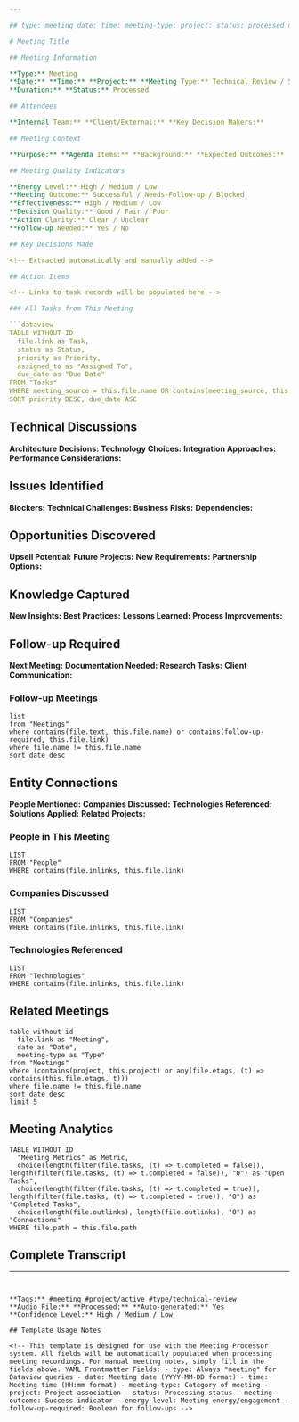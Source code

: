 ```yaml
---

## type: meeting date: time: meeting-type: project: status: processed duration: attendees-internal: attendees-external: key-decision-makers: meeting-outcome: energy-level: follow-up-required: tags: meeting

# Meeting Title

## Meeting Information

**Type:** Meeting  
**Date:** **Time:** **Project:** **Meeting Type:** Technical Review / Sales Call / Planning / Standup / Demo / Crisis  
**Duration:** **Status:** Processed

## Attendees

**Internal Team:** **Client/External:** **Key Decision Makers:**

## Meeting Context

**Purpose:** **Agenda Items:** **Background:** **Expected Outcomes:**

## Meeting Quality Indicators

**Energy Level:** High / Medium / Low  
**Meeting Outcome:** Successful / Needs-Follow-up / Blocked  
**Effectiveness:** High / Medium / Low  
**Decision Quality:** Good / Fair / Poor  
**Action Clarity:** Clear / Unclear  
**Follow-up Needed:** Yes / No

## Key Decisions Made

<!-- Extracted automatically and manually added -->

## Action Items

<!-- Links to task records will be populated here -->

### All Tasks from This Meeting

```dataview
TABLE WITHOUT ID
  file.link as Task,
  status as Status,
  priority as Priority,
  assigned_to as "Assigned To",
  due_date as "Due Date"
FROM "Tasks"
WHERE meeting_source = this.file.name OR contains(meeting_source, this.file.name)
SORT priority DESC, due_date ASC
```

## Technical Discussions

**Architecture Decisions:** **Technology Choices:** **Integration Approaches:** **Performance Considerations:**

## Issues Identified

**Blockers:** **Technical Challenges:** **Business Risks:** **Dependencies:**

## Opportunities Discovered

**Upsell Potential:** **Future Projects:** **New Requirements:** **Partnership Options:**

## Knowledge Captured

**New Insights:** **Best Practices:** **Lessons Learned:** **Process Improvements:**

## Follow-up Required

**Next Meeting:** **Documentation Needed:** **Research Tasks:** **Client Communication:**

### Follow-up Meetings

```dataview
list
from "Meetings"
where contains(file.text, this.file.name) or contains(follow-up-required, this.file.link)
where file.name != this.file.name
sort date desc
```

## Entity Connections

**People Mentioned:** **Companies Discussed:** **Technologies Referenced:** **Solutions Applied:** **Related Projects:**

### People in This Meeting

```dataview
LIST
FROM "People"
WHERE contains(file.inlinks, this.file.link)
```

### Companies Discussed

```dataview
LIST
FROM "Companies"
WHERE contains(file.inlinks, this.file.link)
```

### Technologies Referenced

```dataview
LIST
FROM "Technologies"
WHERE contains(file.inlinks, this.file.link)
```

## Related Meetings

```dataview
table without id
  file.link as "Meeting",
  date as "Date",
  meeting-type as "Type"
from "Meetings"
where (contains(project, this.project) or any(file.etags, (t) => contains(this.file.etags, t)))
where file.name != this.file.name
sort date desc
limit 5
```

## Meeting Analytics

```dataview
TABLE WITHOUT ID
  "Meeting Metrics" as Metric,
  choice(length(filter(file.tasks, (t) => t.completed = false)), length(filter(file.tasks, (t) => t.completed = false)), "0") as "Open Tasks",
  choice(length(filter(file.tasks, (t) => t.completed = true)), length(filter(file.tasks, (t) => t.completed = true)), "0") as "Completed Tasks",
  choice(length(file.outlinks), length(file.outlinks), "0") as "Connections"
WHERE file.path = this.file.path
```

## Complete Transcript

<!-- Full transcript will be inserted here by the Meeting Processor -->

---
```


**Tags:** #meeting #project/active #type/technical-review  
**Audio File:** **Processed:** **Auto-generated:** Yes  
**Confidence Level:** High / Medium / Low

## Template Usage Notes

<!-- This template is designed for use with the Meeting Processor system. All fields will be automatically populated when processing meeting recordings. For manual meeting notes, simply fill in the fields above. YAML Frontmatter Fields: - type: Always "meeting" for Dataview queries - date: Meeting date (YYYY-MM-DD format) - time: Meeting time (HH:mm format) - meeting-type: Category of meeting - project: Project association - status: Processing status - meeting-outcome: Success indicator - energy-level: Meeting energy/engagement - follow-up-required: Boolean for follow-ups -->